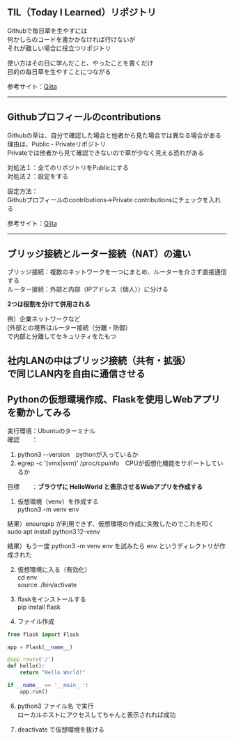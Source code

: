 ## TIL（Today I Learned）リポジトリ
Githubで毎日草を生やすには  
何かしらのコードを書かかなければ行けないが  
それが難しい場合に役立つリポジトリ  
  
使い方はその日に学んだこと、やったことを書くだけ  
目的の毎日草を生やすことにつながる  
  
参考サイト：[Qiita](https://qiita.com/kumaryoya/items/4cb59023ee8896a328d2)  

---

## Githubプロフィールのcontributions
Githubの草は、自分で確認した場合と他者から見た場合では異なる場合がある  
理由は、Public・Privateリポジトリ  
Privateでは他者から見て確認できないので草が少なく見える恐れがある  
  
対処法１：全てのリポジトリをPublicにする  
対処法２：設定をする  
  
設定方法：  
Githubプロフィールのcontributions→Private contributionsにチェックを入れる  
  
参考サイト：[Qiita](https://qiita.com/kumaryoya/items/4cb59023ee8896a328d2)  

---

## ブリッジ接続とルーター接続（NAT）の違い  
ブリッジ接続：複数のネットワークを一つにまとめ、ルーターを介さず直接通信する  
ルーター接続：外部と内部（IPアドレス（個人））に分ける  
  
**2つは役割を分けて併用される**   

例）企業ネットワークなど  
[外部との境界はルーター接続（分離・防御）  
で内部と分離してセキュリティをたもつ  
  
社内LANの中はブリッジ接続（共有・拡張）  
で同じLAN内を自由に通信させる  
---

## Pythonの仮想環境作成、Flaskを使用しWebアプリを動かしてみる
実行環境：Ubuntuのターミナル  
確認　　：
1. python3 --version　pythonが入っているか  
2. egrep -c '(vmx|svm)' /proc/cpuinfo　CPUが仮想化機能をサポートしているか

目標　　：**ブラウザに HelloWorld と表示させるWebアプリを作成する**  

1. 仮想環境（venv）を作成する  
python3 -m venv env  

結果）ensurepip が利用できず、仮想環境の作成に失敗したのでこれを叩く  
sudo apt install python3.12-venv  

結果）もう一度 python3 -m venv env を試みたら env というディレクトリが作成された  
  
2. 仮想環境に入る（有効化）  
cd env  
source ./bin/activate  
  
3. flaskをインストールする  
pip install flask  
  
4. ファイル作成  
```python
from flask import Flask

app = Flask(__name__)

@app.route('/')
def hello():
    return "Hello World!"

if __name__ == '__main__':
    app.run()
```
6. python3 ファイル名 で実行  
ローカルホストにアクセスしてちゃんと表示されれば成功  
  
7. deactivate で仮想環境を抜ける  

